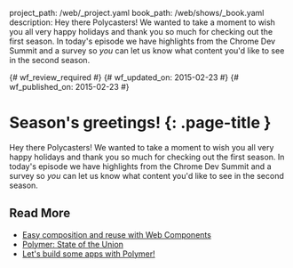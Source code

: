 project_path: /web/_project.yaml
book_path: /web/shows/_book.yaml
description: Hey there Polycasters! We wanted to take a moment to wish you all very happy holidays and thank you so much for checking out the first season. In today's episode we have highlights from the Chrome Dev Summit and a survey so *you* can let us know what content you'd like to see in the second season.

{# wf_review_required #}
{# wf_updated_on: 2015-02-23 #}
{# wf_published_on: 2015-02-23 #}

# Season's greetings! {: .page-title }

Hey there Polycasters! We wanted to take a moment to wish you all very happy holidays and thank you so much for checking out the first season. In today's episode we have highlights from the Chrome Dev Summit and a survey so *you* can let us know what content you'd like to see in the second season.

## Read More

- [Easy composition and reuse with Web Components](http://goo.gl/Jq2b3l)
- [Polymer: State of the Union](http://goo.gl/ZnsHMO)
- [Let's build some apps with Polymer!](http://goo.gl/Uf0DfQ)
